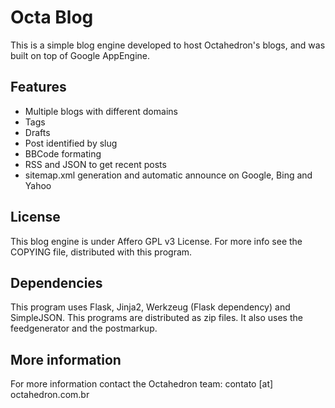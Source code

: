 Octa Blog
=========

This is a simple blog engine developed to host Octahedron's blogs, and was built on top of Google AppEngine.

Features
--------
  * Multiple blogs with different domains
  * Tags
  * Drafts
  * Post identified by slug
  * BBCode formating
  * RSS and JSON to get recent posts
  * sitemap.xml generation and automatic announce on Google, Bing and Yahoo

License
-------
This blog engine is under Affero GPL v3 License.
For more info see the COPYING file, distributed with this program.

Dependencies
------------
This program uses Flask, Jinja2, Werkzeug (Flask dependency) and SimpleJSON. This programs are distributed as zip files.
It also uses the feedgenerator and the postmarkup.

More information
----------------
For more information contact the Octahedron team: contato [at] octahedron.com.br
